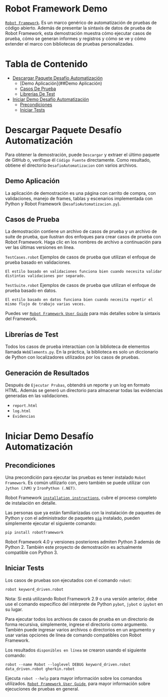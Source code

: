 Robot Framework Demo
====================

[`Robot Framework`](https://robotframework.org). Es un marco genérico de automatización de pruebas de código abierto.
Además de presentar la sintaxis de datos de prueba de Robot Framework, esta demostración
muestra cómo ejecutar casos de prueba, cómo se generan informes y registros y
cómo se ve y cómo extender el marco con bibliotecas de pruebas personalizadas.

Tabla de Contenido
==================
* [Descargar Paquete Desafío Automatización](#Descargar-Paquete-Desafío-Automatización)
    * [Demo Aplicación](##Demo Aplicación)
    * [Casos De Prueba](##Casos-De-Prueba)
    * [Librerías De Test](##Libreria-De-Test)
* [Iniciar Demo Desafío Automatización](#Iniciar-Demo-Desafío-Automatización)
    * [Precondiciones](##Precondiciones)
    * [Iniciar Tests](##Iniciar-Tests)
    
# Descargar Paquete Desafío Automatización
Para obtener la demostración, puede `Descargar` y extraer el último 
paquete de GitHub o, verifique él `Código Fuente` directamente.
Como resultado, obtiene el directorio ``DesafioAutomatizacion`` con varios archivos.

## Demo Aplicación
La aplicación de demostración es una página con carrito de compra, con validaciones, 
manejo de frames, tablas y escenarios implementada con Python y Robot Framework (`DesafioAutomatizacion.py`).

## Casos de Prueba
La demostración contiene un archivo de casos de prueba y un archivo de suite de prueba, que ilustran dos
enfoques para crear casos de prueba con Robot Framework. Haga clic en los nombres de archivo a continuación
para ver las últimas versiones en línea.

`TestCases.robot`
    Ejemplos de casos de prueba que utilizan el enfoque de prueba basado en validaciones.

    El estilo basado en validaciones funciona bien cuando necesita validar distintas validaciones por separado.

`TestSuite.robot`
    Ejemplos de casos de prueba que utilizan el enfoque de prueba basado en datos.
    
    El estilo basado en datos funciona bien cuando necesita repetir el mismo flujo de trabajo varias veces.

Puedes ver [`Robot Framework User Guide`](http://robotframework.org/robotframework/#user-guide) para más detalles sobre la sintaxis del Framework.

## Librerías de Test

Todos los casos de prueba interactúan con la biblioteca de elementos llamada
`WebElements.py`. En la práctica, la biblioteca es solo un diccionario de Python 
con localizadores utilizados por los casos de pruebas.

## Generación de Resultados

Después de `Ejecutar Prubas`, obtendrá un reporte y un log en formato HTML. Además se generó un directorio para almacenar
todas las evidencias generadas en las validaciones.

- `report.html`
- `log.html`
- `Evidencias`

# Iniciar Demo Desafío Automatización
## Precondiciones

Una precondición para ejecutar las pruebas es tener instalado `Robot Framework`. Es común utilizarlo con, pero también se puede utilizar con `Jython (JVM)` y `IronPython (.NET)`.

Robot Framework [`installation instructions`](https://github.com/robotframework/robotframework/blob/master/INSTALL.rst), cubre el proceso completo de instalación en detalle.

Las personas que ya están familiarizadas con la instalación de paquetes de Python y con el administrador de paquetes [`pip`](https://pip.pypa.io/en/stable/) instalado, pueden simplemente ejecutar el siguiente comando:

    pip install robotframework

Robot Framework 4.0 y versiones posteriores admiten Python 3 además de Python 2. También
este proyecto de demostración es actualmente compatible con Python 3.

## Iniciar Tests

Los casos de pruebas son ejecutados con el comando `robot`:


    robot keyword_driven.robot

Nota: Si está utilizando Robot Framework 2.9 o una versión anterior, debe
          use el comando específico del intérprete de Python `pybot`, `jybot` o
          `ipybot` en su lugar.

Para ejecutar todos los archivos de casos de prueba en un directorio de forma recursiva, simplemente, ingrese el
directorio como argumento. También puede ingresar varios archivos o directorios en
un argumento y usar varias opciones de línea de comando compatibles con Robot Framework.


Los resultados `disponibles en línea` se crearon usando el siguiente comando:

    robot --name Robot --loglevel DEBUG keyword_driven.robot data_driven.robot gherkin.robot

Ejecuta `robot --help` para mayor información sobre los comandos utilizados.
[`Robot Framework User Guide`](http://robotframework.org/robotframework/#user-guide), para mayor información sobre ejecuciones de pruebas en general.
